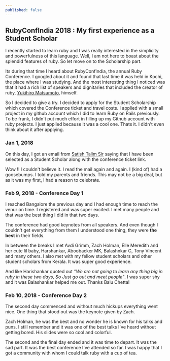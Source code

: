 ```yaml
---
published: false
---
```

## RubyConfIndia 2018 : My first experience as a Student Scholar

I recently started to learn ruby and I was really interested in the simplicity and powerfulness of this language. Well, I am not here to boast about the splendid features of ruby.  So let move on to the Scholarship part.

Its during that time I heard about RubyConfIndia, the annual Ruby Conference. I googled about it and found that last time it was held in Kochi, the place where I was studying. And the most interesting thing I noticed was that it had a rich list of speakers and dignitaries that included the creator of ruby, [Yukihiro Matsumoto](https://twitter.com/yukihiro_matz "Yukihiro Matsumoto Twitter"), himself.

So I decided to give a try. I decided to apply for the Student Scholarship which covered the Conference ticket and travel costs. I applied with a small project in my github account which I did to learn Ruby on Rails previously. To be frank, I didn't put much effort in filling up my Github account with ruby projects. I just applied because it was a cool one. Thats it. I didn't even think about it after applying.

### Jan 1, 2018

On this day, I got an email from [Satish Talim Sir](https://twitter.com/indianguru) saying that I have been selected as a Student Scholar along with the conference ticket link.

Wow !!  I couldn't believe it. I read the mail again and again. I (kind of) had a goosebumps. I told my parents and friends. This may not be a big deal, but as it was my first, I had a reason to celebrate.

### Feb 9, 2018 - Conference Day 1

I reached Bangalore the previous day and I had enough time to reach the venur on time. I registered and was super excited. I met many people and that was the best thing I did in that two days.

The conference had good keynotes from all speakers. And even though I couldn't get everything from them I understood one thing, they were **the best** in their fields.

In between the breaks I met Avdi Grimm, Zach Holman, Elle Meredith and her cute lil baby, Harshankar, Aboobacker MK, Balashnkar C, Tony Vincent and many others. I also met with my fellow student scholars and other student scholars from Kerala. It was super good experience.

And like Harishankar quoted out _"We are not going to learn any thing big in ruby in these two days, So Just go out and meet people"_. 
I was super shy and it was Balashankar helped me out. Thanks Balu Chetta!


### Feb 10, 2018 - Conference Day 2

The second day commenced and without much hickups everything went nice. One thing that stood out was the keynote given by Zach.

Zach Holman, he was the best and no wonder he is known for his talks and puns. I still remember and it was one of the best talks I've heard without getting bored. His slides were so cool and colorful.

The second and the final day ended and it was time to depart. It was the sad part. It was the best conference I've attended so far. I was happy that I got a community with whom I could talk ruby with a cup of tea.




